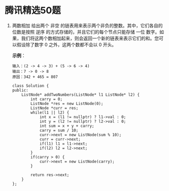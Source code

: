 # 腾讯精选50题
1. 两数相加
给出两个 非空 的链表用来表示两个非负的整数。其中，它们各自的位数是按照 逆序 的方式存储的，并且它们的每个节点只能存储 一位 数字。如果，我们将这两个数相加起来，则会返回一个新的链表来表示它们的和。您可以假设除了数字 0 之外，这两个数都不会以 0 开头。 

    __示例__：
    ``` 
    输入：(2 -> 4 -> 3) + (5 -> 6 -> 4)
    输出：7 -> 0 -> 8
    原因：342 + 465 = 807
    ```
    ```
    class Solution {
    public:
        ListNode* addTwoNumbers(ListNode* l1 ListNode* l2) {
            int carry = 0;
            ListNode *res = new ListNode(0);
            ListNode *curr = res;
            while(l1 || l2) {
                int x = (l1 != nullptr) ? l1->val : 0;
                int y = (l2 != nullptr) ? l2->val : 0;
                int sum = x + y + carry;
                carry = sum / 10;
                curr->next = new ListNode(sum % 10);
                curr = curr->next;
                if(l1) l1 = l1->next;
                if(l2) l2 = l2->next;
            }
            if(carry > 0) {
                curr->next = new ListNode(carry);
            }
        
            return res->next;
        }
    };
```
